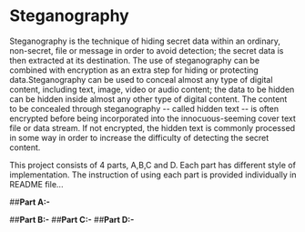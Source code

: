 # Steganography
Steganography is the technique of hiding secret data within an ordinary, non-secret, file or message in order to avoid detection; the secret data is then extracted at its destination. The use of steganography can be combined with encryption as an extra step for hiding or protecting data.Steganography can be used to conceal almost any type of digital content, including text, image, video or audio content; the data to be hidden can be hidden inside almost any other type of digital content. The content to be concealed through steganography -- called hidden text -- is often encrypted before being incorporated into the innocuous-seeming cover text file or data stream. If not encrypted, the hidden text is commonly processed in some way in order to increase the difficulty of detecting the secret content.


This project consists of 4 parts, A,B,C and D. Each part has different style of implementation. The instruction of using each part is provided individually in README file...


##__Part A:-__

##__Part B:-__
##__Part C:-__
##__Part D:-__




